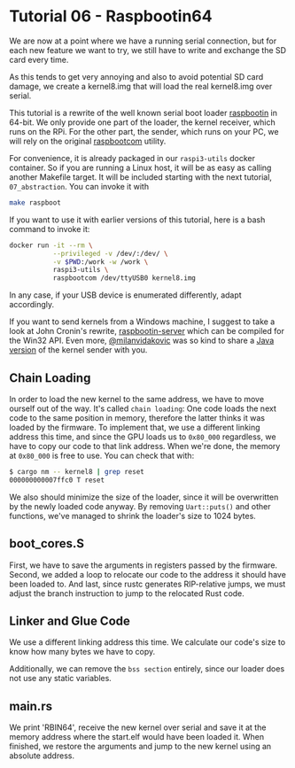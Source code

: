 # Tutorial 06 - Raspbootin64

We are now at a point where we have a running serial connection, but for each
new feature we want to try, we still have to write and exchange the SD card
every time.

As this tends to get very annoying and also to avoid potential SD card damage,
we create a kernel8.img that will load the real kernel8.img over serial.

This tutorial is a rewrite of the well known serial boot loader
[raspbootin][bootin] in 64-bit. We only provide one part of the loader, the
kernel receiver, which runs on the RPi. For the other part, the sender, which
runs on your PC, we will rely on the original [raspbootcom][bootcom] utility.

[bootin]:(https://github.com/mrvn/raspbootin)
[bootcom]:(https://github.com/mrvn/raspbootin/blob/master/raspbootcom/raspbootcom.cc)

For convenience, it is already packaged in our `raspi3-utils` docker
container. So if you are running a Linux host, it will be as easy as calling
another Makefile target. It will be included starting with the next tutorial,
`07_abstraction`. You can invoke it with

```bash
make raspboot
```

If you want to use it with earlier versions of this tutorial, here is a bash
command to invoke it:

```bash
docker run -it --rm \
           --privileged -v /dev/:/dev/ \
           -v $PWD:/work -w /work \
           raspi3-utils \
           raspbootcom /dev/ttyUSB0 kernel8.img
```

In any case, if your USB device is enumerated differently, adapt accordingly.

If you want to send kernels from a Windows machine, I suggest to take a look at
John Cronin's rewrite, [raspbootin-server][w32] which can be compiled for the
Win32 API. Even more, [@milanvidakovic](https://github.com/milanvidakovic) was
so kind to share a [Java version][java] of the kernel sender with you.

[w32]:(https://github.com/jncronin/rpi-boot/blob/master/raspbootin-server.c)
[java]:(https://github.com/milanvidakovic/Raspbootin64Client)

## Chain Loading

In order to load the new kernel to the same address, we have to move ourself out
of the way. It's called `chain loading`: One code loads the next code to the
same position in memory, therefore the latter thinks it was loaded by the
firmware. To implement that, we use a different linking address this time, and
since the GPU loads us to `0x80_000` regardless, we have to copy our code to
that link address. When we're done, the memory at `0x80_000` is free to use. You
can check that with:

```sh
$ cargo nm -- kernel8 | grep reset
000000000007ffc0 T reset
```

We also should minimize the size of the loader, since it will be overwritten by
the newly loaded code anyway. By removing `Uart::puts()` and other functions,
we've managed to shrink the loader's size to 1024 bytes.

## boot_cores.S

First, we have to save the arguments in registers passed by the
firmware. Second, we added a loop to relocate our code to the address it should
have been loaded to. And last, since rustc generates RIP-relative jumps, we must
adjust the branch instruction to jump to the relocated Rust code.

## Linker and Glue Code

We use a different linking address this time. We calculate our code's size to
know how many bytes we have to copy.

Additionally, we can remove the `bss section` entirely, since our loader does
not use any static variables.

## main.rs

We print 'RBIN64', receive the new kernel over serial and save it at the memory
address where the start.elf would have been loaded it. When finished, we restore
the arguments and jump to the new kernel using an absolute address.
